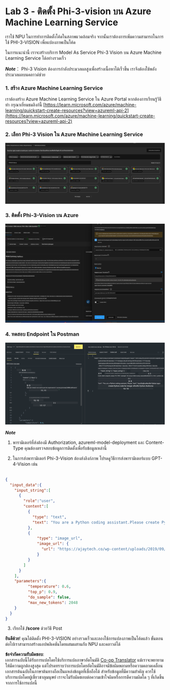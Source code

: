 <!--
CO_OP_TRANSLATOR_METADATA:
{
  "original_hash": "20cb4e6ac1686248e8be913ccf6c2bc2",
  "translation_date": "2025-05-09T19:28:20+00:00",
  "source_file": "md/02.Application/02.Code/Phi3/VSCodeExt/HOL/AIPC/03.DeployPhi3VisionOnAzure.md",
  "language_code": "th"
}
-->
# **Lab 3 - ติดตั้ง Phi-3-vision บน Azure Machine Learning Service**

เราใช้ NPU ในการทำการติดตั้งโค้ดในสภาพแวดล้อมจริง จากนั้นเราต้องการเพิ่มความสามารถในการใช้ PHI-3-VISION เพื่อแปลงภาพเป็นโค้ด

ในการแนะนำนี้ เราจะสร้างบริการ Model As Service Phi-3 Vision บน Azure Machine Learning Service ได้อย่างรวดเร็ว

***Note***： Phi-3 Vision ต้องการกำลังประมวลผลสูงเพื่อสร้างเนื้อหาได้เร็วขึ้น เราจึงต้องใช้พลังประมวลผลบนคลาวด์ช่วย


### **1. สร้าง Azure Machine Learning Service**

เราต้องสร้าง Azure Machine Learning Service ใน Azure Portal หากต้องการเรียนรู้วิธีทำ กรุณาเยี่ยมชมลิงก์นี้ [https://learn.microsoft.com/azure/machine-learning/quickstart-create-resources?view=azureml-api-2](https://learn.microsoft.com/azure/machine-learning/quickstart-create-resources?view=azureml-api-2)


### **2. เลือก Phi-3 Vision ใน Azure Machine Learning Service**

![Catalog](../../../../../../../../../translated_images/vison_catalog.e04e9e5f2b6ff115fff30e793e54e617da07251c7b192e1a68e6b050917f45aa.th.png)


### **3. ติดตั้ง Phi-3-Vision บน Azure**


![Deploy](../../../../../../../../../translated_images/vision_deploy.c0582d08b5d49675c643f3bedc04ae106957304f3cd4702406fa08bea80ba213.th.png)


### **4. ทดสอบ Endpoint ใน Postman**


![Test](../../../../../../../../../translated_images/vision_test.fb4ff33607077153c7b5dcf37648dc5a9cb550824aeba89963e6b270314fc554.th.png)


***Note***

1. พารามิเตอร์ที่ส่งต้องมี Authorization, azureml-model-deployment และ Content-Type คุณต้องตรวจสอบข้อมูลการติดตั้งเพื่อรับข้อมูลเหล่านี้

2. ในการส่งพารามิเตอร์ Phi-3-Vision ต้องส่งลิงก์ภาพ โปรดดูวิธีการส่งพารามิเตอร์แบบ GPT-4-Vision เช่น

```json

{
  "input_data":{
    "input_string":[
      {
        "role":"user",
        "content":[ 
          {
            "type": "text",
            "text": "You are a Python coding assistant.Please create Python code for image "
          },
          {
              "type": "image_url",
              "image_url": {
                "url": "https://ajaytech.co/wp-content/uploads/2019/09/index.png"
              }
          }
        ]
      }
    ],
    "parameters":{
          "temperature": 0.6,
          "top_p": 0.9,
          "do_sample": false,
          "max_new_tokens": 2048
    }
  }
}

```

3. เรียกใช้ **/score** ด้วยวิธี Post

**ยินดีด้วย**! คุณได้ติดตั้ง PHI-3-VISION อย่างรวดเร็วและลองใช้การแปลงภาพเป็นโค้ดแล้ว ขั้นตอนต่อไปเราสามารถสร้างแอปพลิเคชันโดยผสมผสานกับ NPU และคลาวด์ได้

**ข้อจำกัดความรับผิดชอบ**:  
เอกสารฉบับนี้ได้รับการแปลโดยใช้บริการแปลภาษาอัตโนมัติ [Co-op Translator](https://github.com/Azure/co-op-translator) แม้เราจะพยายามให้มีความถูกต้องสูงสุด แต่โปรดทราบว่าการแปลโดยอัตโนมัติอาจมีข้อผิดพลาดหรือความคลาดเคลื่อน เอกสารต้นฉบับในภาษาต้นทางถือเป็นแหล่งข้อมูลที่เชื่อถือได้ สำหรับข้อมูลที่มีความสำคัญ ควรใช้บริการแปลโดยผู้เชี่ยวชาญมนุษย์ เราจะไม่รับผิดชอบต่อความเข้าใจผิดหรือการตีความผิดใด ๆ ที่เกิดขึ้นจากการใช้การแปลนี้